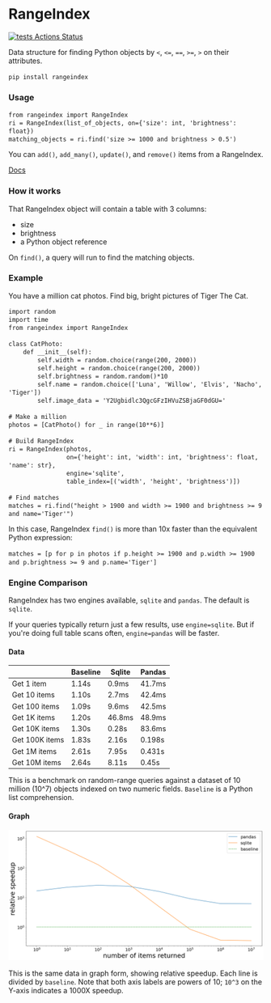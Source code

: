 # RangeIndex

[![tests Actions Status](https://github.com/manimino/rangeindex/workflows/tests/badge.svg)](https://github.com/manimino/rangeindex/actions)

Data structure for finding Python objects by `<`, `<=`, `==`, `>=`, `>` on their attributes.

`pip install rangeindex`

### Usage
```
from rangeindex import RangeIndex
ri = RangeIndex(list_of_objects, on={'size': int, 'brightness': float})
matching_objects = ri.find('size >= 1000 and brightness > 0.5')
```

You can `add()`, `add_many()`, `update()`, and `remove()` items from a RangeIndex.

[Docs]()

### How it works

That RangeIndex object will contain a table with 3 columns:
 - size
 - brightness
 - a Python object reference

On `find()`, a query will run to find the matching objects.

### Example

You have a million cat photos. Find big, bright pictures of Tiger The Cat.

```
import random
import time
from rangeindex import RangeIndex

class CatPhoto:
    def __init__(self):
        self.width = random.choice(range(200, 2000))
        self.height = random.choice(range(200, 2000))
        self.brightness = random.random()*10
        self.name = random.choice(['Luna', 'Willow', 'Elvis', 'Nacho', 'Tiger'])
        self.image_data = 'Y2Ugbidlc3QgcGFzIHVuZSBjaGF0dGU='

# Make a million
photos = [CatPhoto() for _ in range(10**6)]

# Build RangeIndex
ri = RangeIndex(photos, 
                on={'height': int, 'width': int, 'brightness': float, 'name': str}, 
                engine='sqlite',
                table_index=[('width', 'height', 'brightness')])
                
# Find matches
matches = ri.find("height > 1900 and width >= 1900 and brightness >= 9 and name='Tiger'")
```

In this case, RangeIndex `find()` is more than 10x faster than the equivalent Python expression:

`matches = [p for p in photos if p.height >= 1900 and p.width >= 1900 and p.brightness >= 9 and p.name='Tiger']`

### Engine Comparison

RangeIndex has two engines available, `sqlite` and `pandas`. The default is `sqlite`.

If your queries typically return just a few results, use `engine=sqlite`. But if you're doing full table 
scans often, `engine=pandas` will be faster. 

#### Data

|                | Baseline | Sqlite | Pandas |
|----------------|----------|--------|--------|
| Get 1 item     | 1.14s    | 0.9ms  | 41.7ms |
| Get 10 items   | 1.10s    | 2.7ms  | 42.4ms |
| Get 100 items  | 1.09s    | 9.6ms  | 42.5ms |
| Get 1K items   | 1.20s    | 46.8ms | 48.9ms |
| Get 10K items  | 1.30s    | 0.28s  | 83.6ms |
| Get 100K items | 1.83s    | 2.16s  | 0.198s |
| Get 1M items   | 2.61s    | 7.95s  | 0.431s |
| Get 10M items  | 2.64s    | 8.11s  | 0.45s  |

This is a benchmark on random-range queries against a dataset of 10 million (10^7) objects indexed on two numeric 
fields. `Baseline` is a Python list comprehension.

#### Graph

![Benchmark: sqlite does well on small queries, other engines do better on large queries.](perf/benchmark.png)

This is the same data in graph form, showing relative speedup. Each line is divided by `baseline`. 
Note that both axis labels are powers of 10; `10^3` on the Y-axis indicates a 1000X speedup.
